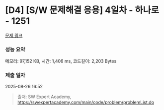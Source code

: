 # [D4] [S/W 문제해결 응용] 4일차 - 하나로 - 1251 

[문제 링크](https://swexpertacademy.com/main/code/problem/problemDetail.do?contestProbId=AV15StKqAQkCFAYD) 

### 성능 요약

메모리: 97,152 KB, 시간: 1,406 ms, 코드길이: 2,203 Bytes

### 제출 일자

2025-08-26 16:52



> 출처: SW Expert Academy, https://swexpertacademy.com/main/code/problem/problemList.do